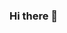 ### Hi there 👋

<!--
**wuwusky/wuwusky** is a ✨ _special_ ✨ repository because its `README.md` (this file) appears on your GitHub profile.

Here are some ideas to get you started:
[GithubStats](https://github-readme-stats.vercel.app/api?username=wuwusky&show_icons=true&theme=dark&count_private=true)
[Most Used Languages](https://github-readme-stats.vercel.app/api/top-langs/?username=coderfix-lab&theme=dark&layout=compact)




- 🔭 I’m currently working on ...
- 🌱 I’m currently learning ...
- 👯 I’m looking to collaborate on ...
- 🤔 I’m looking for help with ...
- 💬 Ask me about ...
- 📫 How to reach me: ...
- 😄 Pronouns: ...
- ⚡ Fun fact: ...
-->
